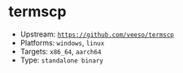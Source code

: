 # termscp
- Upstream: [`https://github.com/veeso/termscp`](https://github.com/veeso/termscp)
- Platforms: `windows`, `linux`
- Targets: `x86_64`, `aarch64`
- Type: `standalone binary`

